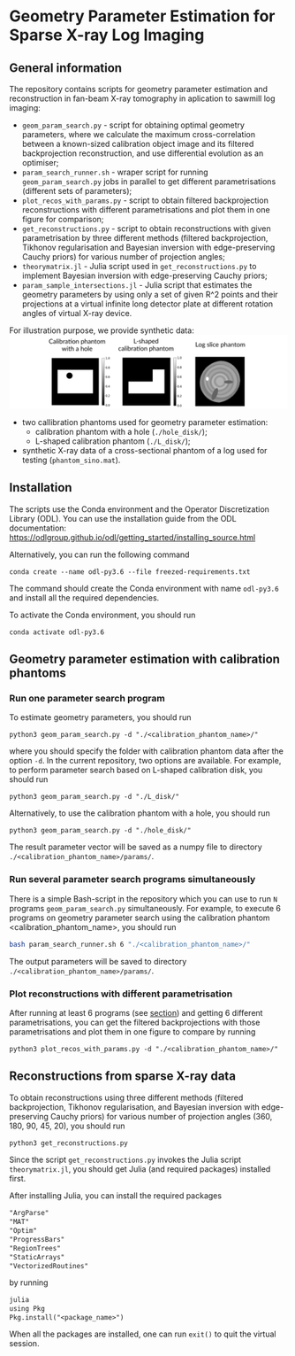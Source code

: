 # Geometry Parameter Estimation for Sparse X-ray Log Imaging
## General information
The repository contains scripts for geometry parameter estimation 
and reconstruction in fan-beam X-ray tomography in aplication to sawmill log imaging:
* `geom_param_search.py` - script for obtaining optimal geometry parameters, 
where we calculate the maximum cross-correlation between a known-sized calibration object image 
and its filtered backprojection reconstruction, 
and use differential evolution as an optimiser;
* `param_search_runner.sh` - wraper script for running `geom_param_search.py` jobs in parallel 
to get different parametrisations (different sets of parameters);
* `plot_recos_with_params.py` - script to obtain filtered backprojection reconstructions with different parametrisations
and plot them in one figure for comparison;
* `get_reconstructions.py` -  script to obtain reconstructions with given parametrisation by three different methods 
(filtered backprojection, Tikhonov regularisation and Bayesian inversion with edge-preserving Cauchy priors) 
for various number of projection angles;
* `theorymatrix.jl` - Julia script used in `get_reconstructions.py` to implement Bayesian inversion with edge-preserving Cauchy priors;
* `param_sample_intersections.jl` - Julia script that estimates the geometry parameters by using only a set of given R^2 points and their projections at a virtual infinite long detector plate at different rotation angles of virtual X-ray device. 

For illustration purpose, we provide synthetic data: 
![](images/Fig_1.jpg)
* two callibration phantoms used for geometry parameter estimation:
  - calibration phantom with a hole (```./hole_disk/```);
  - L-shaped calibration phantom (```./L_disk/```);
* synthetic X-ray data of a cross-sectional phantom of a log used for testing (```phantom_sino.mat```). 

## Installation
The scripts use the Conda environment and the Operator Discretization Library (ODL).
You can use the installation guide from the ODL documentation:
https://odlgroup.github.io/odl/getting_started/installing_source.html

Alternatively, you can run the following command 

```shell
conda create --name odl-py3.6 --file freezed-requirements.txt
```

The command should create the Conda environment  with name `odl-py3.6` and install all the required  dependencies.

To activate the Conda environment, you should run 

```shell
conda activate odl-py3.6
```

## Geometry parameter estimation with calibration phantoms 

### Run one parameter search program 

To estimate geometry parameters, you should run 

```shell
python3 geom_param_search.py -d "./<calibration_phantom_name>/"
```

where you should specify the folder with calibration phantom data 
after the option `-d`. 
In the current repository, two options are available. 
For example, to perform parameter search based on L-shaped calibration disk,
you should run  

```shell
python3 geom_param_search.py -d "./L_disk/"
```

Alternatively, to use the calibration phantom with a hole, you should run

```shell 
python3 geom_param_search.py -d "./hole_disk/"
```


The result parameter vector will be saved as a numpy file to directory `./<calibration_phantom_name>/params/`.

### Run several parameter search programs simultaneously 

There is a simple Bash-script in the repository 
which you can use to run `N` programs `geom_param_search.py` simultaneously.
For example, to execute 6 programs on geometry parameter search 
using the calibration phantom <calibration_phantom_name>, you should run

```bash
bash param_search_runner.sh 6 "./<calibration_phantom_name>/"
```

The output parameters will be saved to directory `./<calibration_phantom_name>/params/`.

### Plot reconstructions with different parametrisation
After running at least 6 programs (see [section](#run-several-parameter-search-programs-simultaneously)) 
and getting 6 different parametrisations, 
you can get the filtered backprojections with those  parametrisations 
and plot them in one figure to compare by running

```shell
python3 plot_recos_with_params.py -d "./<calibration_phantom_name>/"
```

## Reconstructions from sparse X-ray data 

To obtain reconstructions using three different methods 
(filtered backprojection, Tikhonov regularisation, 
and Bayesian inversion with edge-preserving Cauchy priors) 
for various number of projection angles (360, 180, 90, 45, 20), 
you should run 

```shell
python3 get_reconstructions.py
```

Since the script `get_reconstructions.py` invokes the Julia script `theorymatrix.jl`,
you should get Julia (and required packages) installed first.

After installing Julia, you can install the required packages 
```
"ArgParse"
"MAT" 
"Optim"
"ProgressBars"
"RegionTrees" 
"StaticArrays"
"VectorizedRoutines" 
```
by running 

```shell
julia
using Pkg
Pkg.install("<package_name>")
```

When all the packages are installed, one can run ```exit()``` to quit the virtual session.

